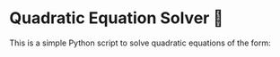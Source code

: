 # Quadratic Equation Solver 📐

This is a simple Python script to solve quadratic equations of the form:

